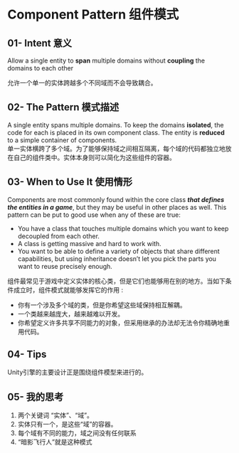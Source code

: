 # Component Pattern 组件模式

## 01- Intent 意义
Allow a single entity to **span** multiple domains without **coupling** the domains to each other

允许一个单一的实体跨越多个不同域而不会导致耦合。

## 02- The Pattern 模式描述
A single entity spans multiple domains. To keep the domains **isolated**, the code for each is placed in its own component class. The entity is **reduced** to a simple container of components.
<br>
单一实体横跨了多个域。为了能够保持域之间相互隔离，每个域的代码都独立地放在自己的组件类中。实体本身则可以简化为这些组件的容器。

## 03- When to Use It 使用情形
Components are most commonly found within the core class ***that defines the entities in a game***, but they may be useful in other places as well. This pattern can be put to good use when any of these are true:

- You have a class that touches multiple domains which you want to keep decoupled from each other.
- A class is getting massive and hard to work with.
- You want to be able to define a variety of objects that share different capabilities, but using inheritance doesn’t let you pick the parts you want to reuse precisely enough.

组件最常见于游戏中定义实体的核心类，但是它们也能够用在别的地方。当如下条件成立时，组件模式就能够发挥它的作用 :

- 你有一个涉及多个域的类，但是你希望这些域保持相互解耦。
- 一个类越来越庞大，越来越难以开发。
- 你希望定义许多共享不同能力的对象，但采用继承的办法却无法令你精确地重用代码。

## 04- Tips
Unity引擎的主要设计正是围绕组件模型来进行的。
## 05- 我的思考
1. 两个关键词 “实体”、“域”。
2. 实体只有一个，是这些“域”的容器。
3. 每个域有不同的能力，域之间没有任何联系
4. “暗影飞行人”就是这种模式
